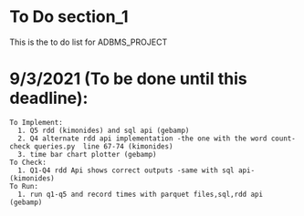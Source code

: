 # To Do section_1
This is the to do list for ADBMS_PROJECT
# 9/3/2021 (To be done until this deadline):
    To Implement:
      1. Q5 rdd (kimonides) and sql api (gebamp) 
      2. Q4 alternate rdd api implementation -the one with the word count- check queries.py  line 67-74 (kimonides)
      3. time bar chart plotter (gebamp)
    To Check:
      1. Q1-Q4 rdd Api shows correct outputs -same with sql api- (kimonides)
    To Run:
      1. run q1-q5 and record times with parquet files,sql,rdd api (gebamp)    
   
